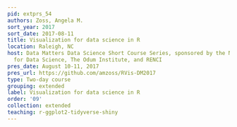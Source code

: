 ```yaml
---
pid: extprs_54
authors: Zoss, Angela M.
sort_year: 2017
sort_date: 2017-08-11
title: Visualization for data science in R
location: Raleigh, NC
host: Data Matters Data Science Short Course Series, sponsored by the National Consortium
  for Data Science, The Odum Institute, and RENCI
pres_date: August 10-11, 2017
pres_url: https://github.com/amzoss/RVis-DM2017
type: Two-day course
grouping: extended
label: Visualization for data science in R
order: '09'
collection: extended
teaching: r-ggplot2-tidyverse-shiny
---
```

